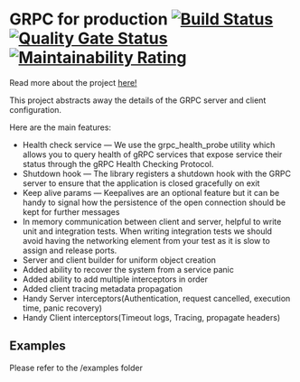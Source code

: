 # GRPC for production [![Build Status](https://travis-ci.org/apssouza22/grpc-server-go.svg?branch=master)](https://travis-ci.org/apssouza22/grpc-server-go) [![Quality Gate Status](https://sonarcloud.io/api/project_badges/measure?project=apssouza22_grpc-server-go&metric=alert_status)](https://sonarcloud.io/dashboard?id=apssouza22_grpc-server-go) [![Maintainability Rating](https://sonarcloud.io/api/project_badges/measure?project=apssouza22_grpc-server-go&metric=sqale_rating)](https://sonarcloud.io/dashboard?id=apssouza22_grpc-server-go)

Read more about the project [here!](https://medium.com/@alexsandrosouza/grpc-for-production-go-2f62f334824)

This project abstracts away the details of the GRPC server and client configuration. 

Here are the main features:
- Health check service — We use the grpc_health_probe utility which allows you to query health of gRPC services that expose service their status through the gRPC Health Checking Protocol.
- Shutdown hook — The library registers a shutdown hook with the GRPC server to ensure that the application is closed gracefully on exit
- Keep alive params — Keepalives are an optional feature but it can be handy to signal how the persistence of the open connection should be kept for further messages
- In memory communication between client and server, helpful to write unit and integration tests. When writing integration tests we should avoid having the networking element from your test as it is slow to assign and release ports.
- Server and client builder for uniform object creation
- Added ability to recover the system from a service panic
- Added ability to add multiple interceptors in order
- Added client tracing metadata propagation
- Handy Server interceptors(Authentication, request cancelled, execution time, panic recovery)
- Handy Client interceptors(Timeout logs, Tracing, propagate headers)
 
 ## Examples
 
 Please refer to the /examples folder
 